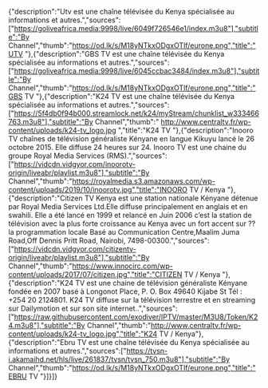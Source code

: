 {"description":"Utv est une chaîne télévisée du Kenya spécialisée au informations et autres.","sources":["https://goliveafrica.media:9998/live/6049f726546e1/index.m3u8"],"subtitle":"By Channel","thumb":"https://od.lk/s/M18yNTkxODgxOTlf/eurone.png","title":"UTV "},{"description":"GBS TV est une chaîne télévisée du Kenya spécialisée au informations et autres.","sources":["https://goliveafrica.media:9998/live/6045ccbac3484/index.m3u8"],"subtitle":"By Channel","thumb":"https://od.lk/s/M18yNTkxODgxOTlf/eurone.png","title":"GBS TV "},{"description":"K24 TV est une chaîne télévisée du Kenya spécialisée au informations et autres.","sources":["https://5f4db0f94b000.streamlock.net/k24/myStream/chunklist_w333466763.m3u8"],"subtitle":"By Channel","thumb":" http://www.centraltv.fr/wp-content/uploads/k24-tv_logo.jpg ","title":"K24 TV "},{"description":"Inooro TV chaînes de télévision généraliste Kényane en langue Kikuyu lancé le 26 octobre 2015. Elle diffuse 24 heures sur 24. Inooro TV est une chaine du groupe Royal Media Services (RMS).","sources":["https://vidcdn.vidgyor.com/inoorotv-origin/liveabr/playlist.m3u8"],"subtitle":"By Channel","thumb":"https://royalmedia.s3.amazonaws.com/wp-content/uploads/2019/10/inoorotv.jpg","title":"INOORO TV / Kenya "},{"description":"Citizen TV Kenya est une station nationale Kényane détenue par Royal Media Services Ltd.Elle diffuse principalement en anglais et en swahili. Elle a été lancé en 1999 et relancé en Juin 2006 c’est la station de télévision avec la plus forte croissance au Kenya avec un fort accent sur ??la programmation locale Basé au Communication Centre,Maalim Juma Road,Off Dennis Pritt Road, Nairobi, 7498-00300.","sources":["https://vidcdn.vidgyor.com/citizentv-origin/liveabr/playlist.m3u8"],"subtitle":"By Channel","thumb":"https://www.innocirc.com/wp-content/uploads/2017/07/citizen.jpg","title":"CITIZEN TV / Kenya "},{"description":"K24 TV est une chaine de télévision généraliste Kényane fondée en 2007 basé à Longonot Place, P. O. Box 49640 Kijabe St Tél : +254 20 2124801. K24 TV diffuse sur la télévision terrestre et en streaming sur Dailymotion et sur son site internet..","sources":["https://raw.githubusercontent.com/exodiver/IPTV/master/M3U8/Token/K24.m3u8"],"subtitle":"By Channel","thumb":"http://www.centraltv.fr/wp-content/uploads/k24-tv_logo.jpg","title":"K24 TV / Kenya"},{"description":"Ebru TV est une chaîne télévisée du Kenya spécialisée au informations et autres.","sources":["https://tvsn-i.akamaihd.net/hls/live/261837/tvsn/tvsn_750.m3u8"],"subtitle":"By Channel","thumb":"https://od.lk/s/M18yNTkxODgxOTlf/eurone.png","title":"EBRU TV "}]}]}
